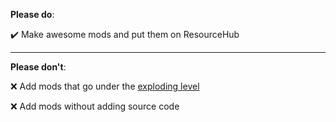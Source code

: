 **Please do**:

✔️ Make awesome mods and put them on ResourceHub

---

**Please don't**:

❌ Add mods that go under the [exploding level](https://github.com/DesktopGooseUnofficial/ResourceHub/blob/master/info/ContentRatings.md#-exploding-level)

❌ Add mods without adding source code
